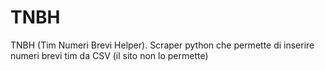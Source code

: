 # TNBH
TNBH (Tim Numeri Brevi Helper). Scraper python che permette di inserire numeri brevi tim da CSV (il sito non lo permette)
